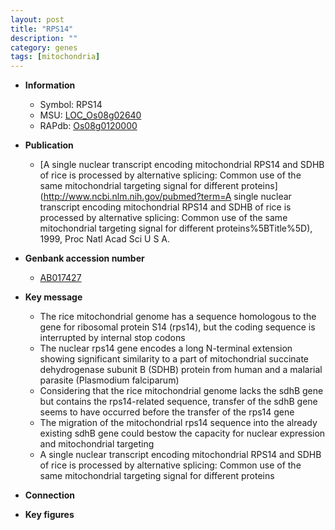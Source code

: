 ```yaml
---
layout: post
title: "RPS14"
description: ""
category: genes
tags: [mitochondria]
---
```


* **Information**  
    + Symbol: RPS14  
    + MSU: [LOC_Os08g02640](http://rice.plantbiology.msu.edu/cgi-bin/ORF_infopage.cgi?orf=LOC_Os08g02640)  
    + RAPdb: [Os08g0120000](http://rapdb.dna.affrc.go.jp/viewer/gbrowse_details/irgsp1?name=Os08g0120000)  

* **Publication**  
    + [A single nuclear transcript encoding mitochondrial RPS14 and SDHB of rice is processed by alternative splicing: Common use of the same mitochondrial targeting signal for different proteins](http://www.ncbi.nlm.nih.gov/pubmed?term=A single nuclear transcript encoding mitochondrial RPS14 and SDHB of rice is processed by alternative splicing: Common use of the same mitochondrial targeting signal for different proteins%5BTitle%5D), 1999, Proc Natl Acad Sci U S A.

* **Genbank accession number**  
    + [AB017427](http://www.ncbi.nlm.nih.gov/nuccore/AB017427)

* **Key message**  
    + The rice mitochondrial genome has a sequence homologous to the gene for ribosomal protein S14 (rps14), but the coding sequence is interrupted by internal stop codons
    + The nuclear rps14 gene encodes a long N-terminal extension showing significant similarity to a part of mitochondrial succinate dehydrogenase subunit B (SDHB) protein from human and a malarial parasite (Plasmodium falciparum)
    + Considering that the rice mitochondrial genome lacks the sdhB gene but contains the rps14-related sequence, transfer of the sdhB gene seems to have occurred before the transfer of the rps14 gene
    + The migration of the mitochondrial rps14 sequence into the already existing sdhB gene could bestow the capacity for nuclear expression and mitochondrial targeting
    + A single nuclear transcript encoding mitochondrial RPS14 and SDHB of rice is processed by alternative splicing: Common use of the same mitochondrial targeting signal for different proteins

* **Connection**  

* **Key figures**  


